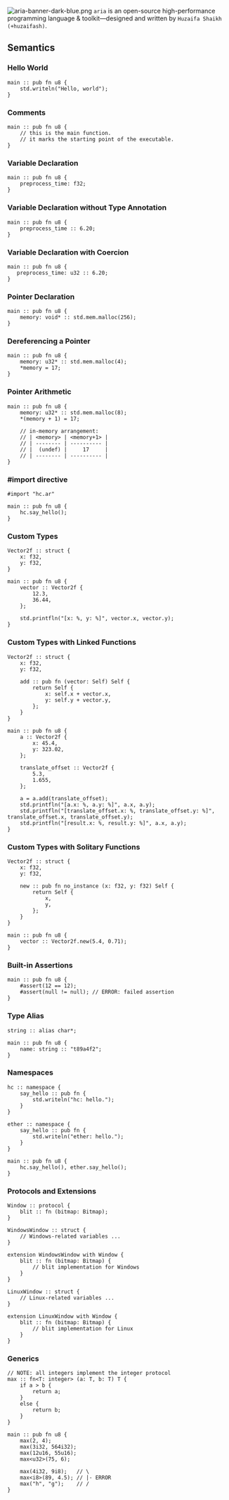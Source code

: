 ![aria-banner-dark-blue.png](../assets/aria-banner-dark-blue.png?raw=true)
`aria` is an open-source high-performance programming language & toolkit—designed and written by `Huzaifa Shaikh (+huzaifash)`.

## Semantics

### Hello World

```aria
main :: pub fn u8 {
	std.writeln("Hello, world");
}
```

### Comments

```aria
main :: pub fn u8 {
	// this is the main function.
	// it marks the starting point of the executable.
}
```

### Variable Declaration

```aria
main :: pub fn u8 {
	preprocess_time: f32;
}
```

### Variable Declaration without Type Annotation

```aria
main :: pub fn u8 {
	preprocess_time :: 6.20;
}
```

### Variable Declaration with Coercion

 ```aria
main :: pub fn u8 {
	preprocess_time: u32 :: 6.20;
}
 ```

### Pointer Declaration

```aria
main :: pub fn u8 {
	memory: void* :: std.mem.malloc(256);
}
```

### Dereferencing a Pointer

```aria
main :: pub fn u8 {
	memory: u32* :: std.mem.malloc(4);
	*memory = 17;
}
```

### Pointer Arithmetic

```aria
main :: pub fn u8 {
	memory: u32* :: std.mem.malloc(8);
	*(memory + 1) = 17;

	// in-memory arrangement:
	// | <memory> | <memory+1> |
	// | -------- | ---------- |
	// |  (undef) |     17     |
	// | -------- | ---------- |
}
```

### #import directive

```aria
#import "hc.ar"

main :: pub fn u8 {
	hc.say_hello();
}
```

### Custom Types

```aria
Vector2f :: struct {
	x: f32,
	y: f32,
}

main :: pub fn u8 {
	vector :: Vector2f {
		12.3,
		36.44,
	};

	std.printfln("[x: %, y: %]", vector.x, vector.y);
}
```

### Custom Types with Linked Functions

```aria
Vector2f :: struct {
	x: f32,
	y: f32,

	add :: pub fn (vector: Self) Self {
		return Self {
			x: self.x + vector.x,
			y: self.y + vector.y,
		};
	}
}

main :: pub fn u8 {
	a :: Vector2f {
		x: 45.4,
		y: 323.02,
	};

	translate_offset :: Vector2f {
		5.3,
		1.655,
	};

	a = a.add(translate_offset);
	std.printfln("[a.x: %, a.y: %]", a.x, a.y);
	std.printfln("[translate_offset.x: %, translate_offset.y: %]", translate_offset.x, translate_offset.y);
	std.printfln("[result.x: %, result.y: %]", a.x, a.y);
}
```

### Custom Types with Solitary Functions

```aria
Vector2f :: struct {
	x: f32,
	y: f32,

	new :: pub fn no_instance (x: f32, y: f32) Self {
		return Self {
			x,
			y,
		};
	}
}

main :: pub fn u8 {
	vector :: Vector2f.new(5.4, 0.71);
}
```

### Built-in Assertions

```aria
main :: pub fn u8 {
	#assert(12 == 12);
	#assert(null != null); // ERROR: failed assertion
}
```

### Type Alias

```aria
string :: alias char*;

main :: pub fn u8 {
	name: string :: "t89a4f2";
}
```

### Namespaces

```aria
hc :: namespace {
	say_hello :: pub fn {
		std.writeln("hc: hello.");
	}
}

ether :: namespace {
	say_hello :: pub fn {
		std.writeln("ether: hello.");
	}
}

main :: pub fn u8 {
	hc.say_hello(), ether.say_hello();
}
```

### Protocols and Extensions

```aria
Window :: protocol {
	blit :: fn (bitmap: Bitmap);
}

WindowsWindow :: struct {
	// Windows-related variables ...
}

extension WindowsWindow with Window {
	blit :: fn (bitmap: Bitmap) {
		// blit implementation for Windows
	}
}

LinuxWindow :: struct {
	// Linux-related variables ...
}

extension LinuxWindow with Window {
	blit :: fn (bitmap: Bitmap) {
		// blit implementation for Linux
	}
}
```

### Generics

```aria
// NOTE: all integers implement the integer protocol
max :: fn<T: integer> (a: T, b: T) T {
	if a > b {
		return a;
	}
	else {
		return b;
	}
}

main :: pub fn u8 {
	max(2, 4);
	max(3i32, 564i32);
	max(12u16, 55u16);
	max<u32>(75, 6);

	max(4i32, 9i8);   // \
	max<i8>(89, 4.5); // |- ERROR
	max("h", "g");    // /
}
```
